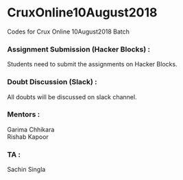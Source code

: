 # CruxOnline10August2018
Codes for Crux Online 10August2018 Batch 

### Assignment Submission (Hacker Blocks) :
Students need to submit the assignments on Hacker Blocks.

### Doubt Discussion (Slack) :
All doubts will be discussed on slack channel.

### Mentors :
Garima Chhikara </br>
Rishab Kapoor

### TA :
Sachin Singla

